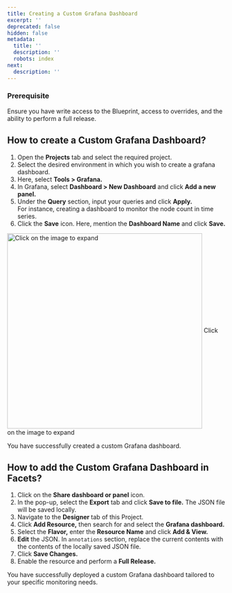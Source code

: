 ```yaml
---
title: Creating a Custom Grafana Dashboard
excerpt: ''
deprecated: false
hidden: false
metadata:
  title: ''
  description: ''
  robots: index
next:
  description: ''
---
```

### Prerequisite

Ensure you have write access to the Blueprint, access to overrides, and the ability to perform a full release.

## How to create a Custom Grafana Dashboard?

1. Open the **Projects** tab and select the required project. 
2. Select the desired environment in which you wish to create a grafana dashboard.
3. Here, select **Tools > Grafana.**
4. In Grafana, select **Dashboard > New Dashboard** and click **Add a new panel.**
5. Under the **Query** section, input your queries and click **Apply.**\
   For instance, creating a dashboard to monitor the node count in time series.
6. Click the **Save** icon. Here, mention the **Dashboard Name** and click **Save.**

<Image alt="Click on the image to expand" align="center" width="450px" border={true} src="https://files.readme.io/0b8ef2e-creating_grafana_dashboard.gif">
  Click on the image to expand
</Image>

You have successfully created a custom Grafana dashboard.

## How to add the Custom Grafana Dashboard in Facets?

1. Click on the **Share dashboard or panel** icon.
2. In the pop-up, select the **Export** tab and click **Save to file.** The JSON file will be saved locally.
3. Navigate to the **Designer** tab of this Project.
4. Click **Add Resource,** then search for and select the **Grafana dashboard.**
5. Select the **Flavor,** enter the **Resource Name** and click **Add & View.**
6. **Edit** the JSON. In `annotations` section, replace the current contents with the contents of the locally saved JSON file.
7. Click **Save Changes.**
8. Enable the resource and perform a **Full Release.**

You have successfully deployed a custom Grafana dashboard tailored to your specific monitoring needs.
